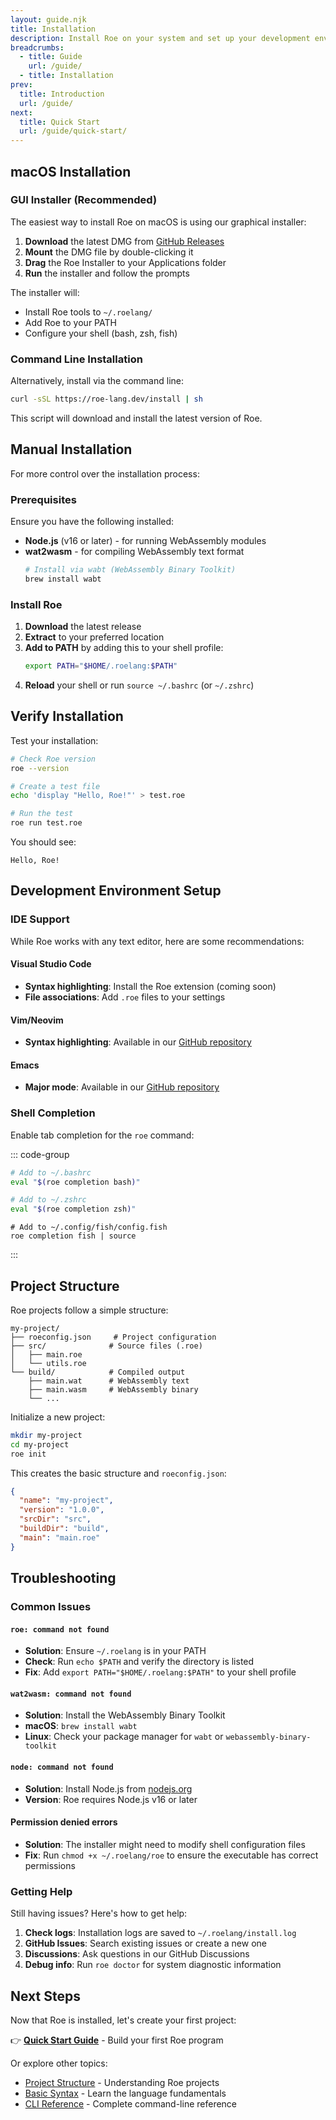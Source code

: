 ```yaml
---
layout: guide.njk
title: Installation
description: Install Roe on your system and set up your development environment.
breadcrumbs:
  - title: Guide
    url: /guide/
  - title: Installation
prev:
  title: Introduction
  url: /guide/
next:
  title: Quick Start
  url: /guide/quick-start/
---
```


## macOS Installation

### GUI Installer (Recommended)

The easiest way to install Roe on macOS is using our graphical installer:

1. **Download** the latest DMG from [GitHub Releases](https://github.com/roe-lang/roe/releases)
2. **Mount** the DMG file by double-clicking it
3. **Drag** the Roe Installer to your Applications folder
4. **Run** the installer and follow the prompts

The installer will:
- Install Roe tools to `~/.roelang/`
- Add Roe to your PATH
- Configure your shell (bash, zsh, fish)

### Command Line Installation

Alternatively, install via the command line:

```bash
curl -sSL https://roe-lang.dev/install | sh
```

This script will download and install the latest version of Roe.

## Manual Installation

For more control over the installation process:

### Prerequisites

Ensure you have the following installed:

- **Node.js** (v16 or later) - for running WebAssembly modules
- **wat2wasm** - for compiling WebAssembly text format
  ```bash
  # Install via wabt (WebAssembly Binary Toolkit)
  brew install wabt
  ```

### Install Roe

1. **Download** the latest release
2. **Extract** to your preferred location
3. **Add to PATH** by adding this to your shell profile:
   ```bash
   export PATH="$HOME/.roelang:$PATH"
   ```
4. **Reload** your shell or run `source ~/.bashrc` (or `~/.zshrc`)

## Verify Installation

Test your installation:

```bash
# Check Roe version
roe --version

# Create a test file
echo 'display "Hello, Roe!"' > test.roe

# Run the test
roe run test.roe
```

You should see:
```
Hello, Roe!
```

## Development Environment Setup

### IDE Support

While Roe works with any text editor, here are some recommendations:

#### Visual Studio Code
- **Syntax highlighting**: Install the Roe extension (coming soon)
- **File associations**: Add `.roe` files to your settings

#### Vim/Neovim
- **Syntax highlighting**: Available in our [GitHub repository](https://github.com/roe-lang/roe/tree/main/editor-support/vim)

#### Emacs
- **Major mode**: Available in our [GitHub repository](https://github.com/roe-lang/roe/tree/main/editor-support/emacs)

### Shell Completion

Enable tab completion for the `roe` command:

::: code-group
```bash [Bash]
# Add to ~/.bashrc
eval "$(roe completion bash)"
```

```zsh [Zsh]
# Add to ~/.zshrc
eval "$(roe completion zsh)"
```

```fish [Fish]
# Add to ~/.config/fish/config.fish
roe completion fish | source
```
:::

## Project Structure

Roe projects follow a simple structure:

```
my-project/
├── roeconfig.json     # Project configuration
├── src/              # Source files (.roe)
│   ├── main.roe
│   └── utils.roe
└── build/            # Compiled output
    ├── main.wat      # WebAssembly text
    ├── main.wasm     # WebAssembly binary
    └── ...
```

Initialize a new project:

```bash
mkdir my-project
cd my-project
roe init
```

This creates the basic structure and `roeconfig.json`:

```json
{
  "name": "my-project",
  "version": "1.0.0",
  "srcDir": "src",
  "buildDir": "build",
  "main": "main.roe"
}
```

## Troubleshooting

### Common Issues

#### `roe: command not found`
- **Solution**: Ensure `~/.roelang` is in your PATH
- **Check**: Run `echo $PATH` and verify the directory is listed
- **Fix**: Add `export PATH="$HOME/.roelang:$PATH"` to your shell profile

#### `wat2wasm: command not found`
- **Solution**: Install the WebAssembly Binary Toolkit
- **macOS**: `brew install wabt`
- **Linux**: Check your package manager for `wabt` or `webassembly-binary-toolkit`

#### `node: command not found`
- **Solution**: Install Node.js from [nodejs.org](https://nodejs.org/)
- **Version**: Roe requires Node.js v16 or later

#### Permission denied errors
- **Solution**: The installer might need to modify shell configuration files
- **Fix**: Run `chmod +x ~/.roelang/roe` to ensure the executable has correct permissions

### Getting Help

Still having issues? Here's how to get help:

1. **Check logs**: Installation logs are saved to `~/.roelang/install.log`
2. **GitHub Issues**: Search existing issues or create a new one
3. **Discussions**: Ask questions in our GitHub Discussions
4. **Debug info**: Run `roe doctor` for system diagnostic information

## Next Steps

Now that Roe is installed, let's create your first project:

👉 **[Quick Start Guide](/guide/quick-start/)** - Build your first Roe program

Or explore other topics:
- [Project Structure](/guide/project-structure/) - Understanding Roe projects
- [Basic Syntax](/guide/basics/) - Learn the language fundamentals
- [CLI Reference](/guide/cli/) - Complete command-line reference